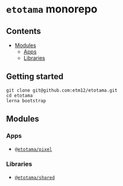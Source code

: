 
# `etotama` monorepo

## Contents

  - [Modules](#modules)
    - [Apps](#apps)
    - [Libraries](#libraries)

## Getting started

```
git clone git@github.com:etm12/etotama.git
cd etotama
lerna bootstrap
```

## Modules

### Apps

  - [`@etotama/pixel`](./apps/pixel)

### Libraries

  - [`@etotama/shared`](./core/shared)
